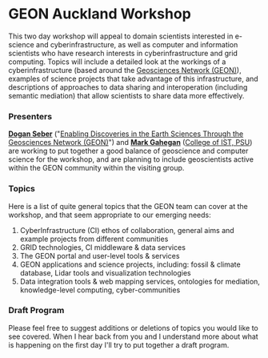 # GEON Auckland Workshop

This two day workshop will appeal to domain scientists interested in e-science and cyberinfrastructure, as well as computer and information scientists who have research interests in cyberinfrastructure and grid computing.  Topics will include a detailed look at the workings of a cyberinfrastructure (based around the [Geosciences Network (GEON)](http://www.geongrid.org)), examples of science projects that take advantage of this infrastructure, and descriptions of approaches to data sharing and interoperation (including semantic mediation) that allow scientists to share data more effectively.

### Presenters

**[Dogan Seber](http://atlas.geo.cornell.edu/people/seber/research.html)** ("[Enabling Discoveries in the Earth Sciences Through the Geosciences Network (GEON)](http://sdsugeology.blogspot.com/2007/02/seminar-dogan-seber.html)") and **[Mark Gahegan](http://www.geog.psu.edu/people/gahegan/)** ([College of IST, PSU](http://ist.psu.edu/ist/directory/faculty/?EmployeeID=72)) are working to put together a good balance of geoscience and computer science for the workshop, and are planning to include geoscientists active within the GEON community within the visiting group.

### Topics

Here is a list of quite general topics that the GEON team can cover at the workshop, and that seem appropriate to our emerging needs:

1. CyberInfrastructure (CI) ethos of collaboration, general aims and example projects from different communities
2. GRID technologies, CI middleware & data services
3. The GEON portal and user-level tools & services
4. GEON applications and science projects, including: fossil & climate database, Lidar tools and visualization technologies
5. Data integration tools & web mapping services, ontologies for mediation, knowledge-level computing, cyber-communities

### Draft Program

Please feel free to suggest additions or deletions of topics you would like to see covered.  When I hear back from you and I understand more about what is happening on the first day I'll try to put together a draft program.


